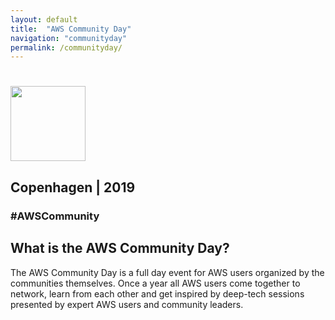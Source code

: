 ```yaml
---
layout: default
title:  "AWS Community Day"
navigation: "communityday"
permalink: /communityday/
---
```


<div class="jumbotron">
  <div class="container">
    <h1><img src="/content/img/awscommunityday-nordics.png" height="120" /></h1>
    <h2 class="display-4 mt-5">Copenhagen | 2019</h2>
    <h3 class="display-5 mt-4">#AWSCommunity</h3>
  </div>
</div>

<div class="container">
  <h2>What is the AWS Community Day?</h2>
  <p>The AWS Community Day is a full day event for AWS users organized by the communities themselves. Once a year all AWS users come together to network, learn from each other and get inspired by deep-tech sessions presented by expert AWS users and community leaders.</p>
  <!--
  <h2>Agenda</h2>
  <p>tbd</p>
  <h2>Sponsors</h2>
  <p>tbd</p>
  -->
</div>
